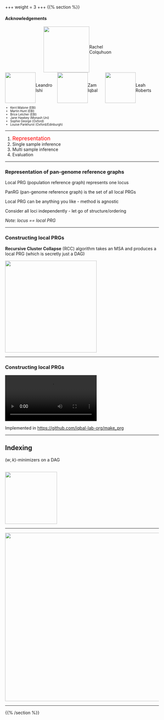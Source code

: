 +++
weight = 3
+++
{{% section %}}



#### Acknowledgements

<div style="display: flex;align-items: center;margin-left: auto; margin-right: auto; width: 50%;">
    <img src="images/rachel.jpeg"  height="150" style="border: none;box-shadow: none">
    <span style="">Rachel Colquhuon</span>
</div>

<div style="display: flex;align-items: center;">
    <img src="images/leandro.jpg"  height="100" style="border: none;box-shadow: none">
    <span style="">Leandro Ishi</span>
    <img src="images/zam.jpg"  height="100" style="border: none;box-shadow: none">
    <span style="">Zam Iqbal</span>
    <img src="images/leah.jpg"  height="100" style="border: none;box-shadow: none">
    <span style="">Leah Roberts</span>
</div>

<div style="font-size: 0.7em;">
<ul>
<li>Kerri Malone (EBI)</li>
<li>Martin Hunt (EBI)</li>
<li>Brice Letcher (EBI)</li>
<li>Jane Hawkey (Monash Uni)</li>
<li>Sophie George (Oxford)</li>
<li>Louise Pankhurst (Oxford/Edinburgh)</li>
</ul>
</div>

---

1. <span style="color: red;font-size: 1.25em;">Representation</span>
2. Single sample inference
3. Multi sample inference
4. Evaluation

---

### Representation of pan-genome reference graphs

<p class="fragment fade-in-then-semi-out">
Local PRG (population reference graph) represents one locus
</p>
<p class="fragment fade-in-then-semi-out">
PanRG (pan-genome reference graph) is the set of all local PRGs
</p>
<p class="fragment fade-in-then-semi-out">
Local PRG can be anything you like - method is agnostic
</p>
<p class="fragment fade-in-then-semi-out">
Consider all loci independently - let go of structure/ordering
</p>
<p class="fragment fade-in">
<em>Note: locus == local PRG</em>
</p>

---

### Constructing local PRGs

**Recursive Cluster Collapse** (RCC) algorithm takes an MSA and produces a local PRG
(which is secretly just a DAG)

<img src="images/build-prg.png"  height="300" style="border: none;">

---

### Constructing local PRGs

<video data-autoplay loop src="videos/rcc.webm">
</video>

Implemented in <https://github.com/iqbal-lab-org/make_prg>

---

## Indexing

$(w,k)$-minimizers on a DAG

<br>

<img src="images/kmer-graph.png" height="170" style="border: none;">

---

<img src="images/relax.gif" style="border: none;" height="550">

---

{{% /section %}}
